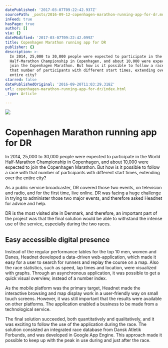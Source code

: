 ```yaml
---
datePublished: '2017-03-07T09:22:42.937Z'
sourcePath: _posts/2016-09-12-copenhagen-marathon-running-app-for-dr.md
inFeed: true
hasPage: true
author: []
via: {}
dateModified: '2017-03-07T09:22:42.099Z'
title: Copenhagen Marathon running app for DR
publisher: {}
description: >-
  In 2014, 25,000 to 30,000 people were expected to participate in the World
  Half-Marathon Championship in Copenhagen, and about 10,000 were expected to
  join the Copenhagen Marathon. But how is it possible to follow a race with
  that number of participants with different start times, extending over the
  entire city?
starred: false
datePublishedOriginal: '2016-09-20T11:03:29.318Z'
url: copenhagen-marathon-running-app-for-dr/index.html
_type: Article

---
```

![](https://the-grid-user-content.s3-us-west-2.amazonaws.com/cfc60d07-1fb3-4099-9c5d-a71f23527de1.jpg)

# Copenhagen Marathon running app for DR

In 2014, 25,000 to 30,000 people were expected to participate in the World Half-Marathon Championship in Copenhagen, and about 10,000 were expected to join the Copenhagen Marathon. But how is it possible to follow a race with that number of participants with different start times, extending over the entire city?

As a public service broadcaster, DR covered those two events, on television and radio, and for the first time, live online. DR was facing a huge challenge in trying to administer those two major events, and therefore asked Headnet for advice and help.

DR is the most visited site in Denmark, and therefore, an important part of the project was that the final solution would be able to withstand the intense use of the service, especially during the two races.

## Easy accessible digital presence

Instead of the regular performance tables for the top 10 men, women and Danes, Headnet developed a data-driven web-application, which made it easy for a user to search for runners and replay the course on a map. Also the race statistics, such as speed, lap times and location, were visualized with graphs. Through an asynchronous application, it was possible to get a quick visual overview, instead of a number index.

As the mobile platform was the primary target, Headnet made the interactive browsing and map display work in a user-friendly way on small touch screens. However, it was still important that the results were available on other platforms. The application enabled a business to be made from a technological service.

The final solution succeeded, both quantitatively and qualitatively, and it was exciting to follow the use of the application during the race. The solution consisted an integrated race database from Dansk Atletik Forbunds, and was developed in Google App Engine. This approach made it possible to keep up with the peak in use during and just after the race.
